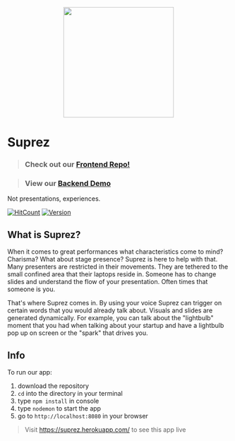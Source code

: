 <p align="center">
    <img src="https://i.imgur.com/LBj9G8k.png" width = "250" />
</p>

# Suprez
> ### Check out our [Frontend Repo!](https://github.com/noltron000/SPD-1-3_suprez-frontend)

> ### View our [Backend Demo](https://suprez.herokuapp.com)
Not presentations, experiences.

[![HitCount](http://hits.dwyl.io/Suprez/https://github.com/noltron000/SPD-1-3_suprez-backend.svg)](http://hits.dwyl.io/Suprez/https://github.com/noltron000/SPD-1-3_suprez-backend)
[![Version](https://img.shields.io/badge/Version-1.0.0-blue.svg)](https://shields.io/#your-badge)

## What is Suprez?
When it comes to great performances what characteristics come to mind? Charisma? What about stage presence? Suprez is here to help with that. Many presenters are restricted in their movements. They are tethered to the small confined area that their laptops reside in. Someone has to change slides and understand the flow of your presentation. Often times that someone is you. 

That's where Suprez comes in. By using your voice Suprez can trigger on certain words that you would already talk about. Visuals and slides are generated dynamically. For example, you can talk about the "lightbulb" moment that you had when talking about your startup and have a lightbulb pop up on screen or the "spark" that drives you.

## Info
To run our app:
1. download the repository
1. `cd` into the directory in your terminal
1. type `npm install` in console
1. type `nodemon` to start the app
1. go to `http://localhost:8080` in your browser

> Visit https://suprez.herokuapp.com/ to see this app live
